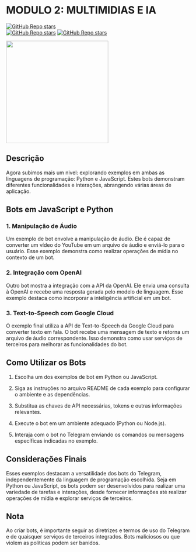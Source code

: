 # MODULO 2: MULTIMIDIAS E IA

[![GitHub Repo stars](https://img.shields.io/badge/VILHALVA-GITHUB-03A9F4?logo=github)](https://github.com/VILHALVA) <br>
[![GitHub Repo stars](https://img.shields.io/badge/CURSO%20DE-PYTHON-03A9F4?logo=github)](https://github.com/VILHALVA/CURSO-DE-PYTHON)
[![GitHub Repo stars](https://img.shields.io/badge/CURSO%20DE-JAVASCRIPT-03A9F4?logo=github)](https://github.com/VILHALVA/CURSO-DE-JAVASCRIPT)

<img src="https://psverso.com.br/wp-content/uploads/2021/08/musibeth-bot-discord.png" width="280"> <br>

## Descrição
Agora subimos mais um nivel: explorando exemplos em ambas as linguagens de programação: Python e JavaScript. Estes bots demonstram diferentes funcionalidades e interações, abrangendo várias áreas de aplicação.

## Bots em JavaScript e Python
### 1. Manipulação de Áudio
Um exemplo de bot envolve a manipulação de áudio. Ele é capaz de converter um vídeo do YouTube em um arquivo de áudio e enviá-lo para o usuário. Esse exemplo demonstra como realizar operações de mídia no contexto de um bot.

### 2. Integração com OpenAI
Outro bot mostra a integração com a API da OpenAI. Ele envia uma consulta à OpenAI e recebe uma resposta gerada pelo modelo de linguagem. Esse exemplo destaca como incorporar a inteligência artificial em um bot.

### 3. Text-to-Speech com Google Cloud
O exemplo final utiliza a API de Text-to-Speech da Google Cloud para converter texto em fala. O bot recebe uma mensagem de texto e retorna um arquivo de áudio correspondente. Isso demonstra como usar serviços de terceiros para melhorar as funcionalidades do bot.

## Como Utilizar os Bots
1. Escolha um dos exemplos de bot em Python ou JavaScript.

2. Siga as instruções no arquivo README de cada exemplo para configurar o ambiente e as dependências.

3. Substitua as chaves de API necessárias, tokens e outras informações relevantes.

4. Execute o bot em um ambiente adequado (Python ou Node.js).

5. Interaja com o bot no Telegram enviando os comandos ou mensagens específicas indicadas no exemplo.

## Considerações Finais
Esses exemplos destacam a versatilidade dos bots do Telegram, independentemente da linguagem de programação escolhida. Seja em Python ou JavaScript, os bots podem ser desenvolvidos para realizar uma variedade de tarefas e interações, desde fornecer informações até realizar operações de mídia e explorar serviços de terceiros.

## Nota
Ao criar bots, é importante seguir as diretrizes e termos de uso do Telegram e de quaisquer serviços de terceiros integrados. Bots maliciosos ou que violem as políticas podem ser banidos.
